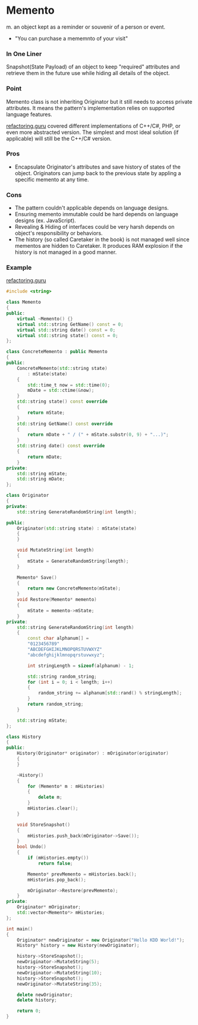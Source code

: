 # Memento

m. an object kept as a reminder or souvenir of a person or event.
- "You can purchase a mememnto of your visit"

### In One Liner

Snapshot(State Payload) of an object to keep "required" attributes and retrieve them in the future use while hiding all details of the object.

### Point

Memento class is not inheriting Originator but it still needs to access private attributes. It means the pattern's implementation relies on supported language features. 

[refactoring.guru](https://refactoring.guru/design-patterns/memento) covered different implementations of C++/C#, PHP, or even more abstracted version. The simplest and most ideal solution (if applicable) will still be the C++/C# version.

### Pros 

- Encapsulate Originator's attributes and save history of states of the object. Originators can jump back to the previous state by appling a specific memento at any time.

### Cons

- The pattern couldn't applicable depends on language designs.
- Ensuring memento immutable could be hard depends on language designs (ex. JavaScript).
- Revealing & Hiding of interfaces could be very harsh depends on object's responsibility or behaviors.
- The history (so called Caretaker in the book) is not managed well since mementos are hidden to Caretaker. It produces RAM explosion if the history is not managed in a good manner.

### Example

[refactoring.guru](https://refactoring.guru/design-patterns/memento/cpp/example#lang-features)

```c++
#include <string>

class Memento
{
public:
    virtual ~Memento() {}
    virtual std::string GetName() const = 0;
    virtual std::string date() const = 0;
    virtual std::string state() const = 0;
};

class ConcreteMemento : public Memento
{
public:
    ConcreteMemento(std::string state)
        : mState(state)
    {
        std::time_t now = std::time(0);
        mDate = std::ctime(&now);
    }
    std::string state() const override
    {
        return mState;
    }
    std::string GetName() const override
    {
        return mDate + " / (" + mState.substr(0, 9) + "...)";
    }
    std::string date() const override
    {
        return mDate;
    }
private:
    std::string mState;
    std::string mDate;
};

class Originator
{
private:
    std::string GenerateRandomString(int length);

public:
    Originator(std::string state) : mState(state)
    {
    }

    void MutateString(int length)
    {
        mState = GenerateRandomString(length);
    }

    Memento* Save()
    {
        return new ConcreteMemento(mState);
    }
    void Restore(Memento* memento)
    {
        mState = memento->mState;
    }
private:
    std::string GenerateRandomString(int length) 
    {
        const char alphanum[] =
        "0123456789"
        "ABCDEFGHIJKLMNOPQRSTUVWXYZ"
        "abcdefghijklmnopqrstuvwxyz";

        int stringLength = sizeof(alphanum) - 1;

        std::string random_string;
        for (int i = 0; i < length; i++)
        {
            random_string += alphanum[std::rand() % stringLength];
        }
        return random_string;
    }

    std::string mState;
};

class History
{
public:
    History(Originator* originator) : mOriginator(originator)
    {
    }

    ~History()
    {
        for (Memento* m : mHistories)
        {
            delete m;
        }
        mHistories.clear();
    }

    void StoreSnapshot()
    {
        mHistories.push_back(mOriginator->Save());
    }
    bool Undo()
    {
        if (mHistories.empty())
            return false;

        Memento* prevMemento = mHistories.back();
        mHistories.pop_back();

        mOriginator->Restore(prevMemento);
    }
private:
    Originator* mOriginator;
    std::vector<Memento*> mHistories;
};

int main()
{
    Originator* newOriginator = new Originator("Hello KDD World!");
    History* history = new History(newOriginator);

    history->StoreSnapshot();
    newOriginator->MutateString(5);
    history->StoreSnapshot();
    newOriginator->MutateString(10);
    history->StoreSnapshot();
    newOriginator->MutateString(35);

    delete newOriginator;
    delete history;

    return 0;
}
```